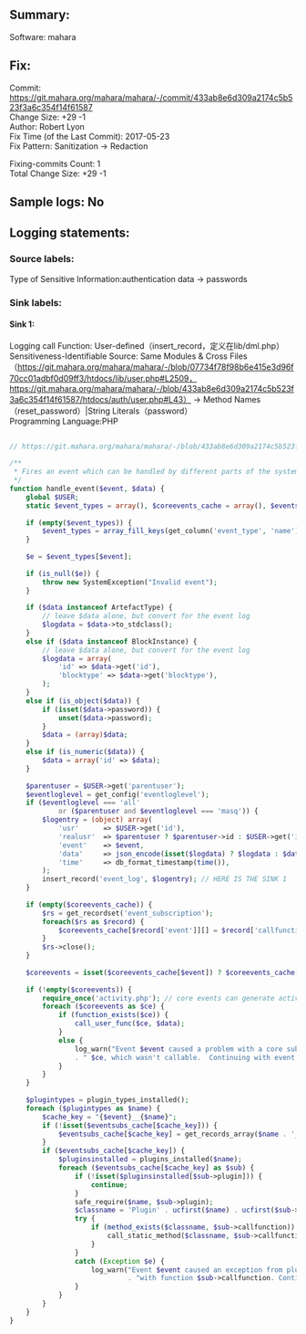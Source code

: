 ## Summary:  
Software: mahara  
## Fix:  
Commit: https://git.mahara.org/mahara/mahara/-/commit/433ab8e6d309a2174c5b523f3a6c354f14f61587  
Change Size: +29 -1  
Author: Robert Lyon  
Fix Time (of the Last Commit): 2017-05-23  
Fix Pattern: Sanitization -> Redaction  
  
Fixing-commits Count: 1  
Total Change Size: +29 -1  
## Sample logs: No  
## Logging statements:  
### Source labels:  
Type of Sensitive Information:authentication data -> passwords  
### Sink labels:  
#### Sink 1:  
Logging call Function:  User-defined（insert_record，定义在lib/dml.php）  
Sensitiveness-Identifiable Source:  Same Modules & Cross Files（https://git.mahara.org/mahara/mahara/-/blob/07734f78f98b6e415e3d96f70cc01adbf0d09ff3/htdocs/lib/user.php#L2509，https://git.mahara.org/mahara/mahara/-/blob/433ab8e6d309a2174c5b523f3a6c354f14f61587/htdocs/auth/user.php#L43） -> Method Names（reset_password）|String Literals（password）  
Programming Language:PHP  
```PHP  
  
// https://git.mahara.org/mahara/mahara/-/blob/433ab8e6d309a2174c5b523f3a6c354f14f61587/htdocs/lib/mahara.php#L1843-1944  
  
/**  
 * Fires an event which can be handled by different parts of the system  
 */  
function handle_event($event, $data) {  
    global $USER;  
    static $event_types = array(), $coreevents_cache = array(), $eventsubs_cache = array();  
  
    if (empty($event_types)) {  
        $event_types = array_fill_keys(get_column('event_type', 'name'), true);  
    }  
  
    $e = $event_types[$event];  
  
    if (is_null($e)) {  
        throw new SystemException("Invalid event");  
    }  
  
    if ($data instanceof ArtefactType) {  
        // leave $data alone, but convert for the event log  
        $logdata = $data->to_stdclass();  
    }  
    else if ($data instanceof BlockInstance) {  
        // leave $data alone, but convert for the event log  
        $logdata = array(  
            'id' => $data->get('id'),  
            'blocktype' => $data->get('blocktype'),  
        );  
    }  
    else if (is_object($data)) {  
        if (isset($data->password)) {  
            unset($data->password);  
        }  
        $data = (array)$data;  
    }  
    else if (is_numeric($data)) {  
        $data = array('id' => $data);  
    }  
  
    $parentuser = $USER->get('parentuser');  
    $eventloglevel = get_config('eventloglevel');  
    if ($eventloglevel === 'all'  
            or ($parentuser and $eventloglevel === 'masq')) {  
        $logentry = (object) array(  
            'usr'      => $USER->get('id'),  
            'realusr'  => $parentuser ? $parentuser->id : $USER->get('id'),  
            'event'    => $event,  
            'data'     => json_encode(isset($logdata) ? $logdata : $data),  
            'time'     => db_format_timestamp(time()),  
        );  
        insert_record('event_log', $logentry); // HERE IS THE SINK 1  
    }  
  
    if (empty($coreevents_cache)) {  
        $rs = get_recordset('event_subscription');  
        foreach($rs as $record) {  
            $coreevents_cache[$record['event']][] = $record['callfunction'];  
        }  
        $rs->close();  
    }  
  
    $coreevents = isset($coreevents_cache[$event]) ? $coreevents_cache[$event] : array();  
  
    if (!empty($coreevents)) {  
        require_once('activity.php'); // core events can generate activity.  
        foreach ($coreevents as $ce) {  
            if (function_exists($ce)) {  
                call_user_func($ce, $data);  
            }  
            else {  
                log_warn("Event $event caused a problem with a core subscription "  
                . " $ce, which wasn't callable.  Continuing with event handlers");  
            }  
        }  
    }  
  
    $plugintypes = plugin_types_installed();  
    foreach ($plugintypes as $name) {  
        $cache_key = "{$event}__{$name}";  
        if (!isset($eventsubs_cache[$cache_key])) {  
            $eventsubs_cache[$cache_key] = get_records_array($name . '_event_subscription', 'event', $event);  
        }  
        if ($eventsubs_cache[$cache_key]) {  
            $pluginsinstalled = plugins_installed($name);  
            foreach ($eventsubs_cache[$cache_key] as $sub) {  
                if (!isset($pluginsinstalled[$sub->plugin])) {  
                    continue;  
                }  
                safe_require($name, $sub->plugin);  
                $classname = 'Plugin' . ucfirst($name) . ucfirst($sub->plugin);  
                try {  
                    if (method_exists($classname, $sub->callfunction)) {  
                        call_static_method($classname, $sub->callfunction, $event, $data);  
                    }  
                }  
                catch (Exception $e) {  
                    log_warn("Event $event caused an exception from plugin $classname "  
                             . "with function $sub->callfunction. Continuing with event handlers");  
                }  
            }  
        }  
    }  
}  
  
  
```  

